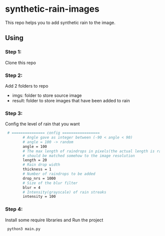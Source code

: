 # synthetic-rain-images
This repo helps you to add synthetic rain to the image.

## Using
### Step 1:
Clone this repo
### Step 2:
Add 2 folders to repo
- imgs: folder to store source image
- result: folder to store images that have been added to rain
### Step 3:
Config the level of rain that you want
```bash
 # =============== config =================
        # Angle gave as integer between (-90 < angle < 90)
        # angle = 100 -> random
        angle = 100
        # The max length of raindrops in pixels(the actual length is random up to length)
        # should be matched somehow to the image resolution
        length = 20
        # Rain drop width
        thickness = 1
        # Number of raindrops to be added
        drop_nrs = 1000
        # Size of the blur filter
        blur = 4
        # Intensity(grayscale) of rain streaks
        intensity = 100
```
### Step 4:
Install some require libraries and Run the project
```bash
 python3 main.py
```
